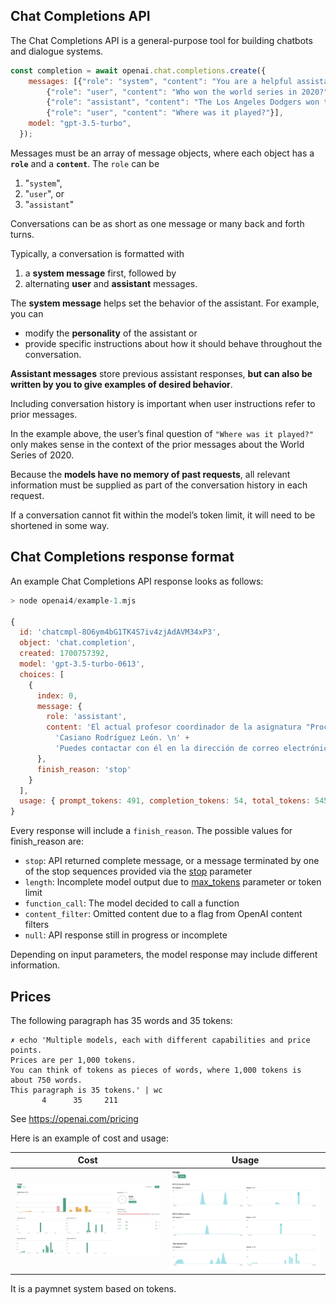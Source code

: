 ## Chat Completions API

The Chat Completions API is a general-purpose tool for building chatbots and dialogue systems.

```js
const completion = await openai.chat.completions.create({
    messages: [{"role": "system", "content": "You are a helpful assistant."},
        {"role": "user", "content": "Who won the world series in 2020?"},
        {"role": "assistant", "content": "The Los Angeles Dodgers won the World Series in 2020."},
        {"role": "user", "content": "Where was it played?"}],
    model: "gpt-3.5-turbo",
  });
```

Messages must be an array of message objects, where each object has a **`role`** and a **`content`**. 
The `role` can be  

1. "`system`", 
2. "`user`", or 
3. "`assistant`" 


Conversations can be as short as one message or many back and forth turns.

Typically, a conversation is formatted with 

1. a **system message** first, followed by 
2. alternating **user** and **assistant** messages.

The **system message** helps set the behavior of the assistant. 
For example, you can 

- modify the **personality** of the assistant or 
- provide specific instructions about how it should behave throughout the conversation.

**Assistant messages** store previous assistant responses, **but can also be written by you to give examples of desired behavior**.

Including conversation history is important when user instructions refer to prior messages. 

In the example above, the user’s final question of `"Where was it played?"` only makes sense 
in the context of the prior messages about the World Series of 2020.

Because the **models have no memory of past requests**, all relevant information must be supplied as part of the conversation history in each request. 

If a conversation cannot fit within the model’s token limit, it will need to be shortened in some way.

## Chat Completions response format

An example Chat Completions API response looks as follows:

```js
> node openai4/example-1.mjs

{
  id: 'chatcmpl-8O6ym4bG1TK4S7iv4zjAdAVM34xP3',
  object: 'chat.completion',
  created: 1700757392,
  model: 'gpt-3.5-turbo-0613',
  choices: [
    {
      index: 0,
      message: {
        role: 'assistant',
        content: 'El actual profesor coordinador de la asignatura "Procesadores de Lenguajes" es el profesor \n' +
          'Casiano Rodríguez León. \n' +
          'Puedes contactar con él en la dirección de correo electrónico crguezl@ull.edu.es'
      },
      finish_reason: 'stop'
    }
  ],
  usage: { prompt_tokens: 491, completion_tokens: 54, total_tokens: 545 }
}
```

Every response will include a `finish_reason`. The possible values for finish_reason are:

- `stop`: API returned complete message, or a message terminated by one of the stop sequences provided via the [stop](https://platform.openai.com/docs/api-reference/chat/create#chat/create-stop) parameter
- `length`: Incomplete model output due to [max_tokens](https://platform.openai.com/docs/api-reference/chat/create#chat/create-max_tokens) parameter or token limit
- `function_call`: The model decided to call a function
- `content_filter`: Omitted content due to a flag from OpenAI content filters
- `null`: API response still in progress or incomplete

Depending on input parameters, the model response may include different information.


## Prices

The following paragraph has 35 words and 35 tokens:

```
✗ echo 'Multiple models, each with different capabilities and price points.
Prices are per 1,000 tokens.
You can think of tokens as pieces of words, where 1,000 tokens is about 750 words.
This paragraph is 35 tokens.' | wc
       4      35     211
```

See <https://openai.com/pricing>

Here is an example of cost and usage:

| Cost                          | Usage |
| ---                           | --- |
| ![](../images/usage-cost.png) | ![](../images/usage-activity.png) |


It is a paymnet system based on tokens.